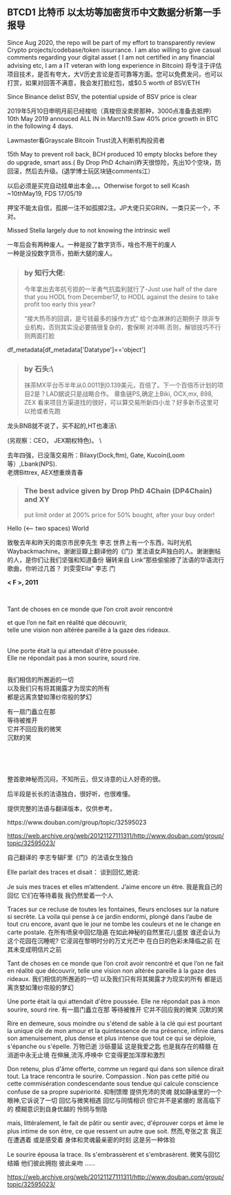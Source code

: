 ## BTCD1 比特币 以太坊等加密货币中文数据分析第一手报导

Since Aug 2020, the repo will be part of my effort to transparently review Crypto projects/codebase/token issurrance. I am also willing to give casual comments regarding your digital asset ( I am not certified in any financial advising etc, I am a IT veteran with long experience in Bitcoin)
将专注于评估项目技术，是否有夸大，大V历史言论是否可靠等方面。您可以免费发问，也可以打赏，如果对回答不满意，我会发打脸红包，或$0.5 worth of BSV/ETH

Since Binance delist BSV, the potential upside of BSV price is clear

2019年5月10日申明月前已经梭哈（真梭但没卖房那种，3000点准备去抵押）
10th May 2019 annouced ALL IN in March19.Saw 40% price growth in BTC in the following 4 days.

Lawmaster看Grayscale Bitcoin Trust流入判断机构投资者

15th May to prevent roll back, BCH produced 10 empty blocks before they do upgrade, smart ass.( By Drop PhD 4chain)昨天很惊险，先出10个空块，防回滚，然后去升级。(退学博士玩区块链comments江）

以后必须是买完自动挂单出本金。。。Otherwise forgot to sell Kcash ~10thMay19, FDS 17/05/19


押宝不能太自信，孤掷一注不如孤掷2注。JP大佬只买GRIN，一类只买一个，不对。

Missed Stella largely due to  not knowing the intrinsic well

一年后会有两种废人。一种是投了数字货币，啥也不用干的废人\
一种是没投数字货币，拍断大腿的废人。

>### by 知行大佬: 
>
>今年拿出去年抗亏损的一半勇气抗盈利就行了-Just use half of the dare that you HODL from December17, to HODL against the desire to take profit too early this year?  
>
>“接大热币的回调，是亏钱最多的操作方式” 给个血淋淋的近期例子  除非专业机构，否则其实没必要搞很复杂的，套保啊 对冲啊.否则，解锁技巧不行则两面打脸

 df_metadata[df_metadata['Datatype']=='object']
>### by 石头:\ 
>抹茶MX平台币半年从0.0011到0.139美元，百倍了。下一个百倍币计划的项目2是？LAD据说只是战略合作。
章鱼链PS,确定上Biki, OCX,mx, 898, ZEX 看来项目方渠道找的很好，可以算交易所新四小龙？好多新币这里可以抢或者先跑


龙头BNB就不说了，买不起的,HT也凑活\

(另观察：CEO， JEX期权特色)。 \

去年四强，已没落交易所：Bilaxy(Dock,ftm), Gate, Kucoin(Loom等）,Lbank(NPS).\
老牌Bittrex, AEX想重焕青春

>### The best advice given by Drop PhD 4Chain (DP4Chain) and XY  
>
> put limit order at 200% price for 50% bought, after your buy order!




Hello  (<-- two spaces)
World
>
致敬去年和昨天的南京市民李先生 李志
世界上有一个东西，叫时光机Waybackmachine。谢谢豆瓣上翻译他的《门》里法语女声独白的人。谢谢删帖的人，是你们让我们坚强和知道备份
辗转来自 Link“那些偷偷掺了法语的华语流行歌曲，你听过几首？
刘雯雯Ella”
李志  门</b></p>
<p><b>&lt; F &gt;, 2011</b></p>
<p><br></p>
<p>Tant de choses en ce monde que l’on croit avoir rencontré</p>
<p>et que l’on ne fait en réalité que découvrir, <br>telle une vision non altérée pareille à la gaze des rideaux. </p>
<p><br>Une porte était la qui attendait d'être poussée. <br>Elle ne répondait pas à mon sourire, sourd rire. </p>
<p><br>我们相信的所邂逅的一切 <br>以及我们只有将其揭露才为现实的所有 <br>都是远离贪婪如薄纱帘般的梦幻</p>
<p>有一扇门矗立在那 <br>等待被推开 <br>它并不回应我的微笑 <br>沉默的笑</p>
<p><br></p>
<p><br></p>
<p>整首歌神秘而沉闷，不知所云，但又诗意的让人好奇的很。</p>
<p>后半段是长长的法语独白，很好听，也很难懂。</p>
<p>提供完整的法语与翻译版本，仅供参考。</p>
<p>https://www.douban.com/group/topic/32595023
 
https://web.archive.org/web/20121127111311/http://www.douban.com/group/topic/32595023/

自己翻译的
李志专辑F里《门》的法语女生独白

Elle parlait des traces et disait：
谈到回忆,她说:

Je suis mes traces et elles m’attendent.
J’aime encore un être.
我是我自己的回忆
它们在等待着我
我仍然爱着一个人

Traces sur ce recluse de toutes les fontaines,
fleurs encloses sur la nature si secrète.
La voila qui pense à ce jardin endormi,
plongé dans l’aube de tout cru encore,
avant que le jour ne tombe les couleurs et ne le change en carte postale.
在所有喷泉中回忆隐遁
在如此神秘的自然里花儿盛放
谁还会认为这个花园在沉睡呢?
它浸润在黎明时分的万丈光芒中
在白日的色彩未降临之前
在其未变成明信片之前

Tant de choses en ce monde que l’on croit avoir rencontré et que l’on ne fait en réalité que découvrir,
telle une vision non altérée pareille à la gaze des rideaux.
我们相信的所邂逅的一切
以及我们只有将其揭露才为现实的所有
都是远离贪婪如薄纱帘般的梦幻

Une porte était la qui attendait d'être poussée.
Elle ne répondait pas à mon sourire, sourd rire.
有一扇门矗立在那
等待被推开
它并不回应我的微笑
沉默的笑

Rire en demeure,
sous moindre ou s'étend de sable à la clé qui est pourtant la unique clé de mon amour et la quintessence de ma présence,
infinie dans son amenuisement,
plus dense et plus intense que tout ce qui se déploie, s'épanche ou s'épelle.
万物已逝
沙砾蔓延
这是我爱之匙
也是我存在的精髓
在消逝中永无止境
在伸展,流泻,呼唤中
它变得更加浑厚和激烈

Don retenu,
plus d'âme offerte,
comme un regard qui dans son silence dirait tout.
La trace rencontra le sourire.
Compassion .
Non pas cette pitié ou cette commisération condescendante sous tendue qui calcule conscience confuse de sa propre supériorité.
抑制馈赠
提供充沛的灵魂
就如静谧里的一个眼神,它诉说了一切
回忆与微笑相遇
回忆与同情相识
但它并不是紧绷的
居高临下的
模糊意识到自身优越的
怜悯与恻隐

mais,
littéralement,
le fait de pâtir ou sentir avec,
d'éprouver corps et âme le plus intime de son être,
ce que ressent un autre que soit.
然而,夸张之言
我正在遭遇着
或是感受着
身体和灵魂最亲密的时刻
这是另一种体验

Le sourire épousa la trace.
Ils s'embrassèrent
et s'embrasèrent.
微笑与回忆结婚
他们彼此拥抱
彼此亲吻
......

https://web.archive.org/web/20121127111311/http://www.douban.com/group/topic/32595023/
